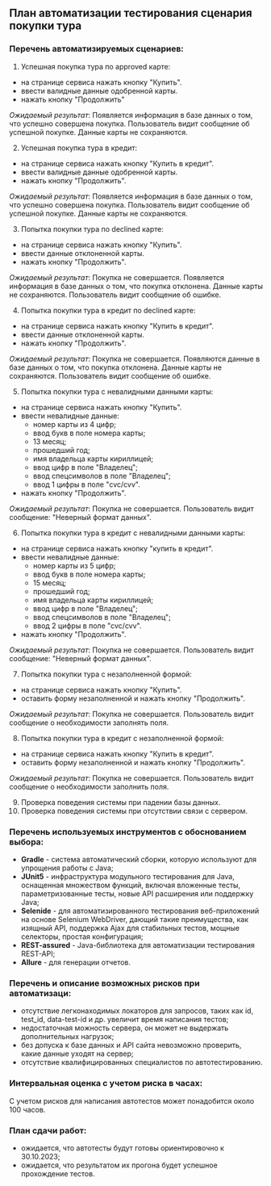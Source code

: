 ## План автоматизации тестирования сценария покупки тура

### Перечень автоматизируемых сценариев:

1. Успешная покупка тура по approved карте:
- на странице сервиса нажать кнопку "Купить".
- ввести валидные данные одобренной карты.
- нажать кнопку "Продолжить"

*Ожидаемый результат*: Появляется информация в базе данных о том, что успешно совершена покупка. Пользователь видит сообщение об успешной покупке. Данные карты не сохраняются.

2. Успешная покупка тура в кредит:
- на странице сервиса нажать кнопку "Купить в кредит".
- ввести валидные данные одобренной карты.
- нажать кнопку "Продолжить".

*Ожидаемый результат*: Появляется информация в базе данных о том, что успешно совершена покупка. Пользователь видит сообщение об успешной покупке. Данные карты не сохраняются.

3. Попытка покупки тура по declined карте:
- на странице сервиса нажать кнопку "Купить".
- ввести данные отклоненной карты.
- нажать кнопку "Продолжить".

*Ожидаемый результат*: Покупка не совершается. Появляется информация в базе данных о том, что покупка отклонена. Данные карты не сохраняются. Пользователь видит сообщение об ошибке.

4. Попытка покупки тура в кредит по declined карте:
- на странице сервиса нажать кнопку "Купить в кредит".
- ввести данные отклоненной карты.
- нажать кнопку "Продолжить".

*Ожидаемый результат*: Покупка не совершается. Появляются данные в базе данных о том, что покупка отклонена. Данные карты не сохраняются. Пользователь видит сообщение об ошибке.

5. Попытка покупки тура с невалидными данными карты:
- на странице сервиса нажать кнопку "Купить".
- ввести невалидные данные:
    - номер карты из 4 цифр;
    - ввод букв в поле номера карты;
    - 13 месяц;
    - прошедший год;
    - имя владельца карты кириллицей;
    - ввод цифр в поле "Владелец";
    - ввод спецсимволов в поле "Владелец";
    - ввод 1 цифры в поле "cvc/cvv".
- нажать кнопку "Продолжить".

*Ожидаемый результат*: Покупка не совершается. Пользователь видит сообщение: "Неверный формат данных".

6. Попытка покупки тура в кредит с невалидными данными карты:
- на странице сервиса нажать кнопку "купить в кредит".
- ввести невалидные данные:
    - номер карты из 5 цифр;
    - ввод букв в поле номера карты;
    - 15 месяц;
    - прошедший год;
    - имя владельца карты кириллицей;
    - ввод цифр в поле "Владелец";
    - ввод спецсимволов в поле "Владелец";
    - ввод 2 цифры в поле "cvc/cvv".
- нажать кнопку "Продолжить".

*Ожидаемый результат*: Покупка не совершается. Пользователь видит сообщение: "Неверный формат данных".

7. Попытка покупки тура с незаполненной формой:
- на странице сервиса нажать кнопку "Купить".
- оставить форму незаполненной и нажать кнопку "Продолжить".

*Ожидаемый результат*: Покупка не совершается. Пользователь видит сообщение о необходимости заполнять поля.

8. Попытка покупки тура в кредит с незаполненной формой:
- на странице сервиса нажать кнопку "Купить в кредит".
- оставить форму незаполненной и нажать кнопку "Продолжить".

*Ожидаемый результат*: Покупка не совершается. Пользователь видит сообщение о необходимости заполнить поля.

9. Проверка поведения системы при падении базы данных.
10. Проверка поведения системы при отсутствии связи с сервером.

### Перечень используемых инструментов с обоснованием выбора:

- **Gradle** - система автоматический сборки, которую используют для упрощения работы с Java;
- **JUnit5** - инфраструктура модульного тестирования для Java, оснащенная множеством функций, включая вложенные тесты, параметризованные тесты, новые API расширения или поддержку Java;
- **Selenide** - для автоматизированного тестирования веб-приложений на основе Selenium WebDriver, дающий такие преимущества, как изящный API, поддержка Ajax для стабильных тестов, мощные селекторы, простая конфигурация;
- **REST-assured** - Java-библиотека для автоматизации тестирования REST-API;
- **Allure** - для генерации отчетов.

### Перечень и описание возможных рисков при автоматизаци:

- отсутствие легконаходимых локаторов для запросов, таких как id, test_id, data-test-id и др. увеличит время написания тестов;
- недостаточная можность сервера, он может не выдержать дополнительных нагрузок;
- без допуска к базе данных и API сайта невозможно проверить, какие данные уходят на сервер;
- отсутствие квалифицированных специалистов по автотестированию.

### Интервальная оценка с учетом риска в часах:

С учетом рисков для написания автотестов может понадобится около 100 часов.

### План сдачи работ:

- ожидается, что автотесты будут готовы ориентировочно к 30.10.2023;
- ожидается, что результатом их прогона будет успешное прохождение тестов.